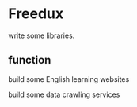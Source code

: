 # Freedux
write some libraries.

## function

build some English learning websites

build some data crawling services
